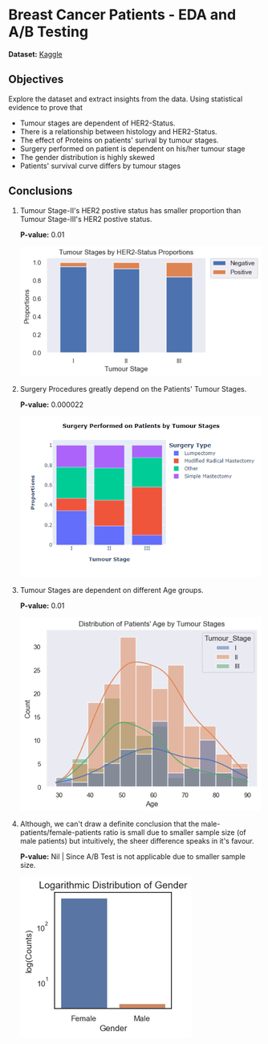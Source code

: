 # Breast Cancer Patients - EDA and A/B Testing

**Dataset:** [Kaggle](https://www.kaggle.com/datasets/amandam1/breastcancerdataset)

## Objectives
Explore the dataset and extract insights from the data. Using statistical evidence to prove that

* Tumour stages are dependent of HER2-Status.
* There is a relationship between histology and HER2-Status.
* The effect of Proteins on patients' surival by tumour stages.
* Surgery performed on patient is dependent on his/her tumour stage
* The gender distribution is highly skewed
* Patients' survival curve differs by tumour stages

## Conclusions

1. Tumour Stage-II's HER2 postive status has smaller proportion than Tumour Stage-III's HER2 postive status.

    **P-value:** 0.01

    ![alt text](https://github.com/mhd-danish/portfolio_breast_cancer_patients_hypothesis_testing/blob/main/extras/tumour_her2.png)


2. Surgery Procedures greatly depend on the Patients' Tumour Stages.

    **P-value:** 0.000022

    ![alt text](https://github.com/mhd-danish/portfolio_breast_cancer_patients_hypothesis_testing/blob/main/extras/patients_sugery.png)

3. Tumour Stages are dependent on different Age groups.
    
    **P-value:** 0.01

    ![alt text](https://github.com/mhd-danish/portfolio_breast_cancer_patients_hypothesis_testing/blob/main/extras/tumour_age.png)

4. Although, we can't draw a definite conclusion that the male-patients/female-patients ratio is small due to smaller sample size (of male patients) but intuitively, the sheer difference speaks in it's favour.

    **P-value:** Nil | Since A/B Test is not applicable due to smaller sample size.

    ![alt text](https://github.com/mhd-danish/portfolio_breast_cancer_patients_hypothesis_testing/blob/main/extras/gender_age.png)